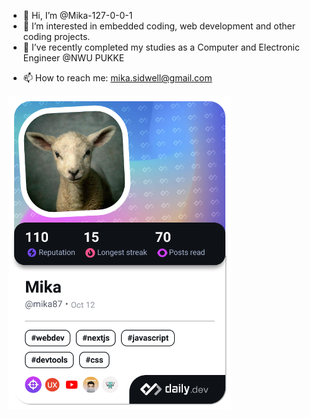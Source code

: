 - 👋 Hi, I’m @Mika-127-0-0-1
- 👀 I’m interested in embedded coding, web development and other coding projects.
- 🌱 I’ve recently completed my studies as a Computer and Electronic Engineer @NWU PUKKE  
<!--- - 💞️ I’m looking to collaborate on ... --->
- 📫 How to reach me: mika.sidwell@gmail.com

<a href="https://app.daily.dev/mika87"><img src="./devcard.png" width="356" alt="Mika's Dev Card"/></a>

<!---
Mika-127-0-0-1/Mika-127-0-0-1 is a ✨ special ✨ repository because its `README.md` (this file) appears on your GitHub profile.
You can click the Preview link to take a look at your changes.
--->
